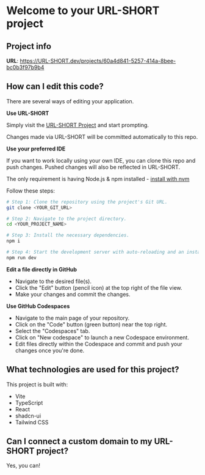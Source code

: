 # Welcome to your URL-SHORT project

## Project info

**URL**: https://URL-SHORT.dev/projects/60a4d841-5257-414a-8bee-bc0b3f97b9b4

## How can I edit this code?

There are several ways of editing your application.

**Use URL-SHORT**

Simply visit the [URL-SHORT Project](https://URL-SHORT.dev/projects/60a4d841-5257-414a-8bee-bc0b3f97b9b4) and start prompting.

Changes made via URL-SHORT will be committed automatically to this repo.

**Use your preferred IDE**

If you want to work locally using your own IDE, you can clone this repo and push changes. Pushed changes will also be reflected in URL-SHORT.

The only requirement is having Node.js & npm installed - [install with nvm](https://github.com/nvm-sh/nvm#installing-and-updating)

Follow these steps:

```sh
# Step 1: Clone the repository using the project's Git URL.
git clone <YOUR_GIT_URL>

# Step 2: Navigate to the project directory.
cd <YOUR_PROJECT_NAME>

# Step 3: Install the necessary dependencies.
npm i

# Step 4: Start the development server with auto-reloading and an instant preview.
npm run dev
```

**Edit a file directly in GitHub**

- Navigate to the desired file(s).
- Click the "Edit" button (pencil icon) at the top right of the file view.
- Make your changes and commit the changes.

**Use GitHub Codespaces**

- Navigate to the main page of your repository.
- Click on the "Code" button (green button) near the top right.
- Select the "Codespaces" tab.
- Click on "New codespace" to launch a new Codespace environment.
- Edit files directly within the Codespace and commit and push your changes once you're done.

## What technologies are used for this project?

This project is built with:

- Vite
- TypeScript
- React
- shadcn-ui
- Tailwind CSS



## Can I connect a custom domain to my URL-SHORT project?

Yes, you can!

